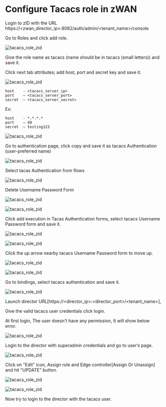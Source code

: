 # Configure Tacacs role in zWAN

Login to zID with the URL https://<zwan_director_ip>:8082/auth/admin/<tenant_name>/console

Go to Roles and click add role.

![tacacs_role_zid](images/tacacs_role_zid/tacacs_role_zid_1.png)

Give the role name as tacacs (name should be in tacacs (small letters)) and save it.

Click next tab attributes; add host, port and secret key and save it.

![tacacs_role_zid](images/tacacs_role_zid/tacacs_role_zid_2.png)

```
host    - <tacacs_server_ip>
port    – <tacacs_server_port>
secret  – <tacacs_server_secret>
```

Ex:

```
host    - *.*.*.*
port    – 49
secret  – testing123
```

![tacacs_role_zid](images/tacacs_role_zid/tacacs_role_zid_3.png)

Go to authentication page, click copy and save it as tacacs Authentication (user-preferred name)

![tacacs_role_zid](images/tacacs_role_zid/tacacs_role_zid_4.png)

Select tacas Authentication from flows

![tacacs_role_zid](images/tacacs_role_zid/tacacs_role_zid_5.png)

Delete Username Password Form

![tacacs_role_zid](images/tacacs_role_zid/tacacs_role_zid_6.png)

![tacacs_role_zid](images/tacacs_role_zid/tacacs_role_zid_7.png)

Click add execution in Tacas Authentication forms, select tacacs Username Password form and save it.

![tacacs_role_zid](images/tacacs_role_zid/tacacs_role_zid_8.png)

![tacacs_role_zid](images/tacacs_role_zid/tacacs_role_zid_9.png)

Click the up arrow nearby tacacs Username Password form to move up.

![tacacs_role_zid](images/tacacs_role_zid/tacacs_role_zid_10.png)

![tacacs_role_zid](images/tacacs_role_zid/tacacs_role_zid_11.png)

Go to bindings, select tacacs authentication and save it.

![tacacs_role_zid](images/tacacs_role_zid/tacacs_role_zid_12.png)

Launch director URL[https://<director_ip>:<director_port>/<tenant_name>],

Give the valid tacacs user credentials click login.

At first login, The user doesn't have any permission, It will show below error.

![tacacs_role_zid](images/tacacs_role_zid/permission-error.png)

Login to the director with superadmin credentials and go to user’s page.

![tacacs_role_zid](images/tacacs_role_zid/tacacs_role_zid_14.png)

Click on "Edit" icon, Assign role and Edge controller[Assign Or Unassign] and hit "UPDATE" button.

![tacacs_role_zid](images/tacacs_role_zid/tacacs_role_zid_15.png)

![tacacs_role_zid](images/tacacs_role_zid/tacacs_role_zid_16.png)

Now try to login to the director with the tacacs user.

